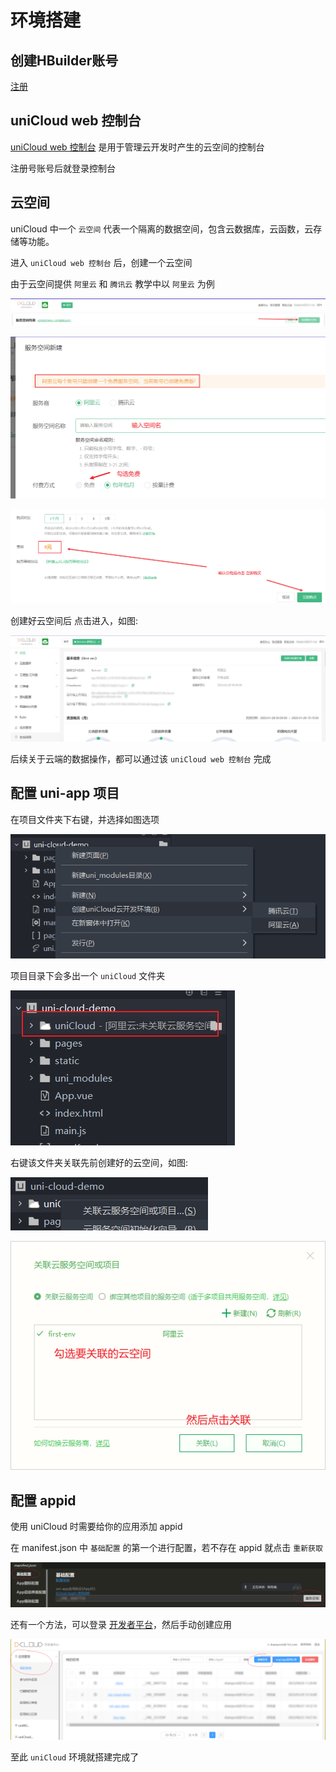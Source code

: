 # 环境搭建

## 创建HBuilder账号

[注册](https://dev.dcloud.net.cn/pages/common/register?redirect_uri=https%3A%2F%2Funicloud.dcloud.net.cn)

## uniCloud web 控制台

[uniCloud web 控制台](https://unicloud.dcloud.net.cn/pages/login/login) 是用于管理云开发时产生的云空间的控制台

注册号账号后就登录控制台

## 云空间

uniCloud 中一个 `云空间` 代表一个隔离的数据空间，包含云数据库，云函数，云存储等功能。

进入 `uniCloud web 控制台` 后，创建一个云空间

由于云空间提供 `阿里云` 和 `腾讯云` 教学中以 `阿里云` 为例

![](md-img/2023-01-29-15-31-23.png)

![](md-img/2023-01-29-15-32-48.png)

![](md-img/2023-01-29-15-34-40.png)

创建好云空间后 点击进入，如图:

![](md-img/2023-01-29-15-37-39.png)

后续关于云端的数据操作，都可以通过该 `uniCloud web 控制台` 完成

## 配置 uni-app 项目

在项目文件夹下右键，并选择如图选项

![](md-img/2023-01-29-15-41-38.png)

项目目录下会多出一个 `uniCloud` 文件夹

![](md-img/2023-01-29-15-42-23.png)

右键该文件夹关联先前创建好的云空间，如图:

![](md-img/2023-01-29-15-43-06.png)

![](md-img/2023-01-29-15-44-04.png)

## 配置 appid

使用 uniCloud 时需要给你的应用添加 appid

在 manifest.json 中 `基础配置` 的第一个进行配置，若不存在 appid 就点击 `重新获取`

![](md-img/2023-04-26-15-14-31.png)

还有一个方法，可以登录 [开发者平台](https://dev.dcloud.net.cn/)，然后手动创建应用

![](md-img/2023-04-26-15-16-22.png)

至此 `uniCloud` 环境就搭建完成了
